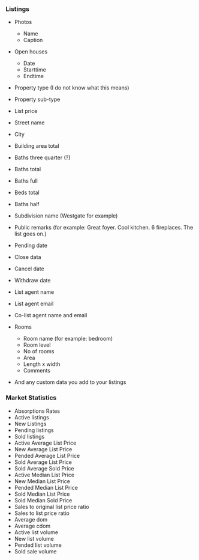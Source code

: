 ### Listings

-   Photos

    -   Name
    -   Caption

-   Open houses

    -   Date
    -   Starttime
    -   Endtime

-   Property type (I do not know what this means)
-   Property sub-type
-   List price
-   Street name
-   City
-   Building area total
-   Baths three quarter (?)
-   Baths total
-   Baths full
-   Beds total
-   Baths half
-   Subdivision name (Westgate for example)
-   Public remarks (for example: Great foyer. Cool kitchen. 6 fireplaces. The list goes on.)
-   Pending date
-   Close data
-   Cancel date
-   Withdraw date
-   List agent name
-   List agent email
-   Co-list agent name and email
-   Rooms

    -   Room name (for example: bedroom)
    -   Room level
    -   No of rooms
    -   Area
    -   Length x width
    -   Comments

-   And any custom data you add to your listings

### Market Statistics

-   Absorptions Rates
-   Active listings
-   New Listings
-   Pending listings
-   Sold listings
-   Active Average List Price
-   New Average List Price
-   Pended Average List Price
-   Sold Average List Price
-   Sold Average Sold Price
-   Active Median List Price
-   New Median List Price
-   Pended Median List Price
-   Sold Median List Price
-   Sold Median Sold Price
-   Sales to original list price ratio
-   Sales to list price ratio
-   Average dom
-   Average cdom
-   Active list volume
-   New list volume
-   Pended list volume
-   Sold sale volume
